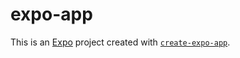 # expo-app
This is an [Expo](https://expo.dev) project created with [`create-expo-app`](https://www.npmjs.com/package/create-expo-app).
